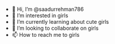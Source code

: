 - 👋 Hi, I’m @saadurrehman786
- 👀 I’m interested in girls
- 🌱 I’m currently learning about cute girls
- 💞️ I’m looking to collaborate on girls
- 📫 How to reach me to girls

<!---
saadurrehman786/saadurrehman786 is a ✨ special ✨ repository because its `README.md` (this file) appears on your GitHub profile.
You can click the Preview link to take a look at your changes.
--->
